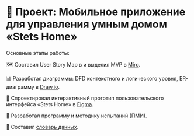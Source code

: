 # 📱 Проект: Мобильное приложение для управления умным домом «Stets Home»

Основные этапы работы:

🗺️ Составил User Story Map в и выделил MVP в [Miro]( https://miro.com/app/board/uXjVJeUM8d8=/).

📊 Разработал диаграммы: DFD контекстного и логического уровня, ER-диаграмму в [Draw.io](https://drive.google.com/file/d/1q7mXHYt5Vm-h0u3Zp6WRtdi-uYqyrMII/view?usp=drive_link).

🎨 Спроектировал интерактивный прототип пользовательского интерфейса «Stets Home» в [Figma](https://www.figma.com/design/KAjGbmzLgphu2chiOjK2FM/%D0%94%D0%B8%D0%B7%D0%B0%D0%B9%D0%BD-%D1%81%D0%B8%D1%81%D1%82%D0%B5%D0%BC%D0%B0-Stets--Copy-?node-id=16701-579&t=jPG6h23YIEuIy81p-1).

📄 Разработал программу и методику испытаний [(ПМИ)](https://docs.google.com/document/d/1UEErFZWFeHYGHix_GLPa7XR-BUeIkdd7yBHsLgGHXUE/edit?usp=drive_link).
    
📘 Соcтавил [словарь данных](https://docs.google.com/document/d/10ZFCGqGldGgs8aUFXZ8nU2XYi0fXH9mOW-JeRvkNyjI/edit?usp=drive_link).
